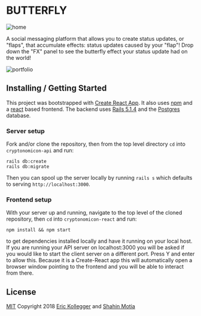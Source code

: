 # BUTTERFLY

![home](screenshots/home.png "Cryptonomicon HomeScreen")

A social messaging platform that allows you to create status updates, or "flaps", that accumulate effects: status updates caused by your "flap"!  Drop down the "FX" panel to see the butterfly effect your status update had on the world!

![portfolio](screenshots/portfolio.png "Cryptonomicon Portfolio")

## Installing / Getting Started

This project was bootstrapped with [Create React App](https://www.google.com). It also uses [npm](https://www.npmjs.com/) and a [react](https://reactjs.org/) based frontend. The backend uses [Rails 5.1.4](http://weblog.rubyonrails.org/2017/8/24/Rails-5-1-4-rc1-and-5-0-6-rc1-released/) and the [Postgres](https://www.postgresql.org/) database.

### Server setup

Fork and/or clone the repository, then from the top level directory `cd` into `cryptonomicon-api` and run:
```
rails db:create
rails db:migrate
```
Then you can spool up the server locally by running `rails s` which defaults to serving `http://localhost:3000`.

### Frontend setup

With your server up and running, navigate to the top level of the cloned repository, then `cd` into `cryptonomicon-react` and run:
```
npm install && npm start
```
to get dependencies installed locally and have it running on your local host. If you are running your API server on localhost:3000 you will be asked if you would like to start the client server on a different port. Press Y and enter to allow this. Because it is a Create-React app this will automatically open a browser window pointing to the frontend and you will be able to interact from there.

## License

[MIT](https://oss.ninja/mit?organization=Eric%20Kollegger) Copyright 2018 [Eric Kollegger](https://github.com/MinimalGhost) and [Shahin Motia](https://github.com/nspp99b)
